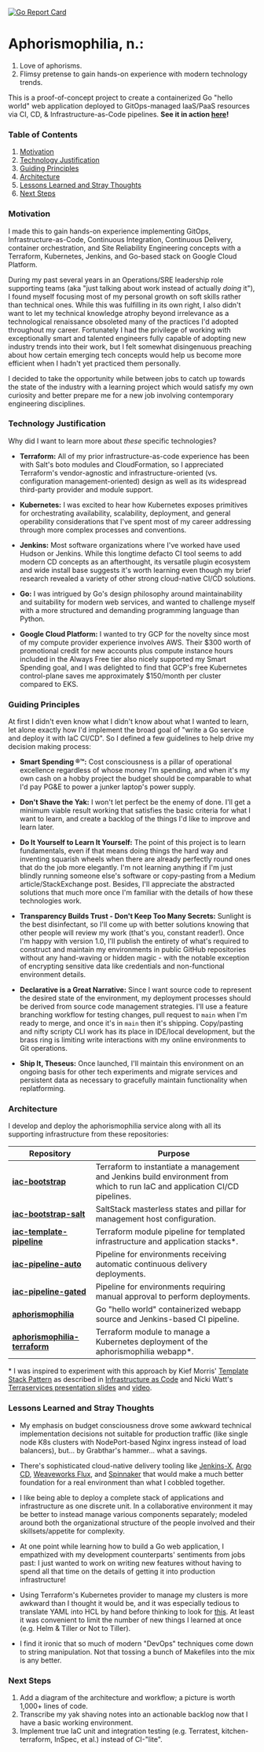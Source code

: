 [![Go Report Card](https://goreportcard.com/badge/github.com/mikeroach/aphorismophilia)](https://goreportcard.com/report/github.com/mikeroach/aphorismophilia)

# Aphorismophilia, n.:

1. Love of aphorisms.
1. Flimsy pretense to gain hands-on experience with modern technology trends.

This is a proof-of-concept project to create a containerized Go "hello world" web application deployed to GitOps-managed IaaS/PaaS resources via CI, CD, & Infrastructure-as-Code pipelines. **See it in action [here](http://www.borrowingcarbon.net)!**

### Table of Contents
1. [Motivation](#motivation)
1. [Technology Justification](#technology-justification)
1. [Guiding Principles](#guiding-principles)
1. [Architecture](#architecture)
1. [Lessons Learned and Stray Thoughts](#lessons-learned-and-stray-thoughts)
1. [Next Steps](#next-steps)

### Motivation

I made this to gain hands-on experience implementing GitOps, Infrastructure-as-Code, Continuous Integration, Continuous Delivery, container orchestration, and Site Reliability Engineering concepts with a Terraform, Kubernetes, Jenkins, and Go-based stack on Google Cloud Platform.

During my past several years in an Operations/SRE leadership role supporting teams (aka "just talking about work instead of actually _doing_ it"), I found myself focusing most of my personal growth on soft skills rather than technical ones. While this was fulfilling in its own right, I also didn't want to let my technical knowledge atrophy beyond irrelevance as a technological renaissance obsoleted many of the practices I'd adopted throughout my career. Fortunately I had the privilege of working with exceptionally smart and talented engineers fully capable of adopting new industry trends into their work, but I felt somewhat disingenuous preaching about how certain emerging tech concepts would help us become more efficient when I hadn't yet practiced them personally.

I decided to take the opportunity while between jobs to catch up towards the state of the industry with a learning project which would satisfy my own curiosity and better prepare me for a new job involving contemporary engineering disciplines.

### Technology Justification

Why did I want to learn more about _these_ specific technologies?

* **Terraform:** All of my prior infrastructure-as-code experience has been with Salt's boto modules and CloudFormation, so I appreciated Terraform's vendor-agnostic and infrastructure-oriented (vs. configuration management-oriented) design as well as its widespread third-party provider and module support.

* **Kubernetes:** I was excited to hear how Kubernetes exposes primitives for orchestrating availability, scalability, deployment, and general operability considerations that I've spent most of my career addressing through more complex processes and conventions.

* **Jenkins:** Most software organizations where I've worked have used Hudson or Jenkins. While this longtime defacto CI tool seems to add modern CD concepts as an afterthought, its versatile plugin ecosystem and wide install base suggests it's worth learning even though my brief research revealed a variety of other strong cloud-native CI/CD solutions.

* **Go:** I was intrigued by Go's design philosophy around maintainability and suitability for modern web services, and wanted to challenge myself with a more structured and demanding programming language than Python.

* **Google Cloud Platform:** I wanted to try GCP for the novelty since most of my compute provider experience involves AWS. Their $300 worth of promotional credit for new accounts plus compute instance hours included in the Always Free tier also nicely supported my Smart Spending goal, and I was delighted to find that GCP's free Kubernetes control-plane saves me approximately $150/month per cluster compared to EKS.

### Guiding Principles

At first I didn't even know what I didn't know about what I wanted to learn, let alone exactly how I'd implement the broad goal of "write a Go service and deploy it with IaC CI/CD". So I defined a few guidelines to help drive my decision making process:

* **Smart Spending ®™:** Cost consciousness is a pillar of operational excellence regardless of whose money I'm spending, and when it's my own cash on a hobby project the budget should be comparable to what I'd pay PG&E to power a junker laptop's power supply.

* **Don't Shave the Yak:** I won't let perfect be the enemy of done. I'll get a minimum viable result working that satisfies the basic criteria for what I want to learn, and create a backlog of the things I'd like to improve and learn later.

* **Do It Yourself to Learn It Yourself:** The point of this project is to learn fundamentals, even if that means doing things the hard way and inventing squarish wheels when there are already perfectly round ones that do the job more elegantly. I'm not learning anything if I'm just blindly running someone else's software or copy-pasting from a Medium article/StackExchange post. Besides, I'll appreciate the abstracted solutions that much more once I'm familiar with the details of how these technologies work.

* **Transparency Builds Trust - Don't Keep Too Many Secrets:** Sunlight is the best disinfectant, so I'll come up with better solutions knowing that other people will review my work (that's you, constant reader!). Once I'm happy with version 1.0, I'll publish the entirety of what's required to construct and maintain my environments in public GitHub repositories without any hand-waving or hidden magic - with the notable exception of encrypting sensitive data like credentials and non-functional environment details.

* **Declarative is a Great Narrative:** Since I want source code to represent the desired state of the environment, my deployment processes should be derived from source code management strategies. I'll use a feature branching workflow for testing changes, pull request to `main` when I'm ready to merge, and once it's in `main` then it's shipping. Copy/pasting and nifty scripty CLI work has its place in IDE/local development, but the brass ring is limiting write interactions with my online environments to Git operations.

* **Ship It, Theseus:** Once launched, I'll maintain this environment on an ongoing basis for other tech experiments and migrate services and persistent data as necessary to gracefully maintain functionality when replatforming.

### Architecture

I develop and deploy the aphorismophilia service along with all its supporting infrastructure from these repositories:

| Repository | Purpose |
| ---------- | ------- |
| **[iac-bootstrap](https://github.com/mikeroach/iac-bootstrap)** | Terraform to instantiate a management and Jenkins build environment from which to run IaC and application CI/CD pipelines. |
| **[iac-bootstrap-salt](https://github.com/mikeroach/iac-bootstrap-salt)** | SaltStack masterless states and pillar for management host configuration. |
| **[iac-template-pipeline](https://github.com/mikeroach/iac-template-pipeline)** | Terraform module pipeline for templated infrastructure and application stacks\*. |
| **[iac-pipeline-auto](https://github.com/mikeroach/iac-pipeline-auto)** | Pipeline for environments receiving automatic continuous delivery deployments. |
| **[iac-pipeline-gated](https://github.com/mikeroach/iac-pipeline-gated)** | Pipeline for environments requiring manual approval to perform deployments. |
| **[aphorismophilia](https://github.com/mikeroach/aphorismophilia)** | Go "hello world" containerized webapp source and Jenkins-based CI pipeline. |
| **[aphorismophilia-terraform](https://github.com/mikeroach/aphorismophilia-terraform)** | Terraform module to manage a Kubernetes deployment of the aphorismophilia webapp\*. |

\* I was inspired to experiment with this approach by Kief Morris' [Template Stack Pattern](https://infrastructure-as-code.com/patterns/stack-replication/template-stack.html) as described in [Infrastructure as Code](https://infrastructure-as-code.com) and Nicki Watt's [Terraservices presentation slides](https://www.slideshare.net/opencredo/hashidays-london-2017-evolving-your-infrastructure-with-terraform-by-nicki-watt) and [video](https://www.youtube.com/watch?v=wgzgVm7Sqlk).

### Lessons Learned and Stray Thoughts

* My emphasis on budget consciousness drove some awkward technical implementation decisions not suitable for production traffic (like single node K8s clusters with NodePort-based Nginx ingress instead of load balancers), but... by Grabthar's hammer... what a savings.

* There's sophisticated cloud-native delivery tooling like [Jenkins-X](https://jenkins-x.io), [Argo CD](https://argoproj.github.io/argo-cd/), [Weaveworks Flux](https://www.weave.works/oss/flux/), and [Spinnaker](https://www.spinnaker.io) that would make a much better foundation for a real environment than what I cobbled together.

* I like being able to deploy a complete stack of applications and infrastructure as one discrete unit. In a collaborative environment it may be better to instead manage various components separately; modeled around both the organizational structure of the people involved and their skillsets/appetite for complexity.

* At one point while learning how to build a Go web application, I empathized with my development counterparts' sentiments from jobs past: I just wanted to work on writing new features without having to spend all that time on the details of getting it into production infrastructure!

* Using Terraform's Kubernetes provider to manage my clusters is more awkward than I thought it would be, and it was especially tedious to translate YAML into HCL by hand before thinking to look for [this](https://github.com/sl1pm4t/k2tf). At least it was convenient to limit the number of new things I learned at once (e.g. Helm & Tiller or Not to Tiller).

* I find it ironic that so much of modern "DevOps" techniques come down to string manipulation. Not that tossing a bunch of Makefiles into the mix is any better.

### Next Steps

1. Add a diagram of the architecture and workflow; a picture is worth 1,000+ lines of code.
1. Transcribe my yak shaving notes into an actionable backlog now that I have a basic working environment.
1. Implement true IaC unit and integration testing (e.g. Terratest, kitchen-terraform, InSpec, et al.) instead of CI-"lite".
